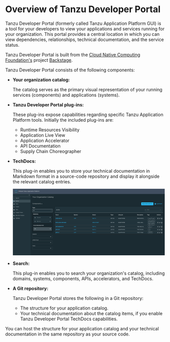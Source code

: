 # Overview of Tanzu Developer Portal

Tanzu Developer Portal (formerly called Tanzu Application Platform GUI) is a tool for your
developers to view your applications and services running for your organization. This portal
provides a central location in which you can view dependencies, relationships, technical
documentation, and the service status.

Tanzu Developer Portal is built from the
[Cloud Native Computing Foundation's](https://www.cncf.io/) project [Backstage](https://backstage.io/).

Tanzu Developer Portal consists of the following components:

- **Your organization catalog:**

  The catalog serves as the primary visual representation of your running services (components) and
  applications (systems).

- **Tanzu Developer Portal plug-ins:**

  These plug-ins expose capabilities regarding specific Tanzu Application Platform tools.
  Initially the included plug-ins are:

  - Runtime Resources Visibility
  - Application Live View
  - Application Accelerator
  - API Documentation
  - Supply Chain Choreographer

- **TechDocs:**

  This plug-in enables you to store your technical documentation in Markdown format in a source-code
  repository and display it alongside the relevant catalog entries.

  ![Screenshot of a Tanzu Application Platform catalog displayed within Tanzu Developer Portal.](images/tap-gui-catalog.png)

- **Search:**

  This plug-in enables you to search your organization's catalog, including domains, systems,
  components, APIs, accelerators, and TechDocs.

- **A Git repository:**

  Tanzu Developer Portal stores the following in a Git repository:

  - The structure for your application catalog.
  - Your technical documentation about the catalog items, if you enable Tanzu Developer Portal
    TechDocs capabilities.

You can host the structure for your application catalog and your technical documentation in the same
repository as your source code.
